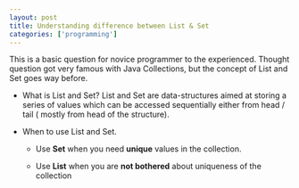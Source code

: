 ```yaml
---
layout: post
title: Understanding difference between List & Set
categories: ['programming']
---
```



This is a basic question for novice programmer to the experienced. Thought question got very famous with Java Collections, but the concept of List and Set goes way before.

* What is List and Set?
	List and Set are data-structures aimed at storing a series of values which can be accessed sequentially either from head / tail ( mostly from head of the structure).

* When to use List and Set.

	* Use **Set** when you need **unique** values in the collection.

	* Use **List** when you are **not bothered** about uniqueness of the collection
